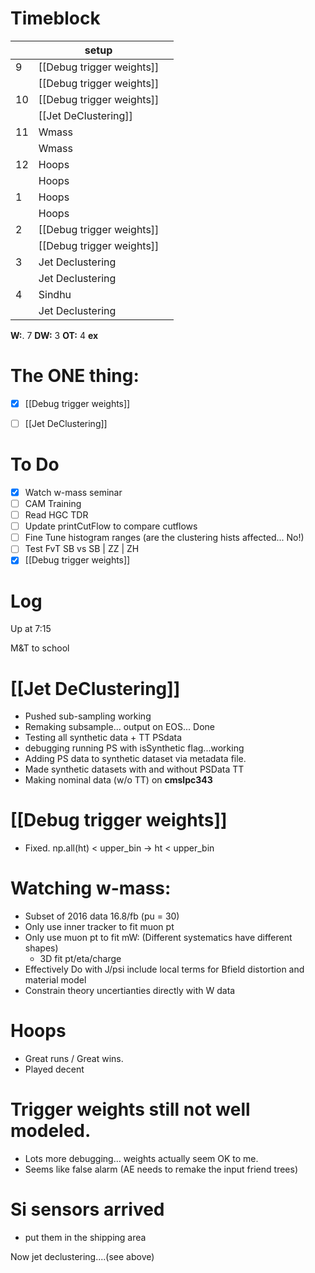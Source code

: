 # Timeblock

|     | setup                     |     |
| --- | ------------------------- | --- |
| 9   | [[Debug trigger weights]] |     |
|     | [[Debug trigger weights]] |     |
| 10  | [[Debug trigger weights]] |     |
|     | [[Jet DeClustering]]      |     |
| 11  | Wmass                     |     |
|     | Wmass                     |     |
| 12  | Hoops                     |     |
|     | Hoops                     |     |
| 1   | Hoops                     |     |
|     | Hoops                     |     |
| 2   | [[Debug trigger weights]] |     |
|     | [[Debug trigger weights]] |     |
| 3   | Jet Declustering          |     |
|     | Jet Declustering          |     |
| 4   | Sindhu                    |     |
|     | Jet Declustering          |     |

**W:**. 7 
**DW:** 3
**OT:** 4
**ex** 

# The ONE thing: 
- [x] [[Debug trigger weights]]
- [ ] [[Jet DeClustering]]



# To Do
- [x] Watch w-mass seminar
- [ ] CAM Training
- [ ] Read HGC TDR
- [ ] Update printCutFlow to compare cutflows
- [ ] Fine Tune histogram ranges (are the clustering hists affected... No!)
- [ ] Test FvT SB vs SB | ZZ | ZH
- [x] [[Debug trigger weights]]

# Log
 
Up at 7:15 

M&T to school

# [[Jet DeClustering]]
- Pushed sub-sampling working
- Remaking subsample... output on EOS... Done
- Testing all synthetic data + TT PSdata
- debugging running PS with isSynthetic flag...working
- Adding PS data to synthetic dataset via metadata file.
- Made synthetic datasets with and without PSData TT
- Making nominal data (w/o TT) on **cmslpc343**

# [[Debug trigger weights]]
- Fixed.  np.all(ht) < upper_bin -> ht < upper_bin

# Watching w-mass:
- Subset of 2016 data 16.8/fb (pu = 30)
- Only use inner tracker to fit muon pt
- Only use muon pt to fit mW: (Different systematics have different shapes)
	- 3D fit pt/eta/charge
- Effectively Do with J/psi include local terms for Bfield distortion and material model
- Constrain theory uncertianties directly with W data

# Hoops 
- Great runs / Great wins. 
- Played decent

# Trigger weights still not well modeled. 
 - Lots more debugging... weights actually seem OK to me.
 - Seems like false alarm (AE needs to remake the input friend trees)

# Si sensors arrived
- put them in the shipping area

Now jet declustering....(see above)